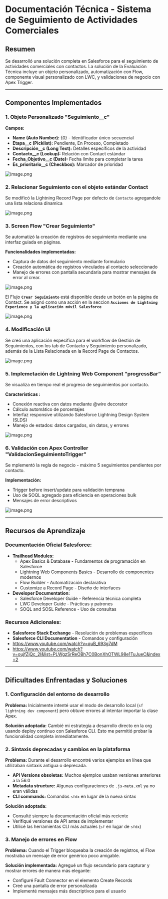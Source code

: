 # Documentación Técnica - Sistema de Seguimiento de Actividades Comerciales

## Resumen

Se desarrolló una solución completa en Salesforce para el seguimiento de actividades comerciales con contactos. La solución de la Evaluación Técnica incluye un objeto personalizado, automatización con Flow, componente visual personalizado con LWC, y validaciones de negocio con Apex Trigger.

---

## Componentes Implementados

### 1. Objeto Personalizado "Seguimiento__c"

**Campos:**

- **Name (Auto Number):** {0} - Identificador único secuencial
- **Etapa__c (Picklist):** Pendiente, En Proceso, Completado
- **Descripción__c (Long Text):** Detalles específicos de la actividad
- **Contacto__c (Lookup):** Relación con Contact estándar
- **Fecha_Objetivo__c (Date):** Fecha límite para completar la tarea
- **Es_prioritario__c (Checkbox):** Marcador de prioridad

![image.png](image.png)

### 2. **Relacionar Seguimiento con el objeto estándar Contact**

Se modificó la Lightning Record Page por defecto de `Contacto` agregandole una lista relaciona dinamica

![image.png](image%201.png)

### 3. Screen Flow "Crear Seguimiento"

Se automatizó la creación de registros de seguimiento mediante una interfaz guiada en páginas.

**Funcionalidades implementadas:**

- Captura de datos del seguimiento mediante formulario
- Creación automática de registros vinculados al contacto seleccionado
- Manejo de errores con pantalla secundaria para mostrar mensajes de error al crear.

![image.png](image%202.png)

El Flujo **`Crear Seguimiento`** está disponible desde un botón en la página de Contact. Se asignó como una acción en la seccion **`Acciones de Lightning Experience y la aplicación móvil Salesforce`**

![image.png](image%203.png)

### 4. **Modificación UI**

Se creó una aplicación específica para el workflow de Gestión de Seguimientos, con los tab de Contacto y Seguimiento personalizado, además de la Lista Relacionada en la Record Page de  Contactos.

![image.png](image%204.png)

### 5. Implemetación de Lightning Web Component "progressBar”

Se visualiza en tiempo real el progreso de seguimientos por contacto.

**Características :**

- Conexión reactiva con datos mediante @wire decorator
- Cálculo automático de porcentajes
- Interfaz responsive utilizando Salesforce Lightning Design System (SLDS)
- Manejo de estados: datos cargados, sin datos, y errores

![image.png](image%205.png)

### 6. Validación con Apex Controller "ValidacionSeguimientoTrigger”

Se mplementó la regla de negocio - máximo 5 seguimientos pendientes por contacto.

**Implementación:**

- Trigger before insert/update para validación temprana
- Uso de SOQL agregado para eficiencia en operaciones bulk
- Mensajes de error descriptivos

![image.png](image%206.png)

---

## Recursos de Aprendizaje

### Documentación Oficial Salesforce:

- **Trailhead Modules:**
    - Apex Basics & Database - Fundamentos de programación en Salesforce
    - Lightning Web Components Basics - Desarrollo de componentes modernos
    - Flow Builder - Automatización declarativa
    - Customize a Record Page - Diseño de interfaces
- **Developer Documentation:**
    - Salesforce Developer Guide - Referencia técnica completa
    - LWC Developer Guide - Prácticas y patrones
    - SOQL and SOSL Reference - Uso de consultas

### Recursos Adicionales:

- **Salesforce Stack Exchange** - Resolución de problemas específicos
- **Salesforce CLI Documentation** - Comandos y configuración
- https://www.youtube.com/watch?v=quB_693g7dM
- https://www.youtube.com/watch?v=oujfZjQc_2I&list=PLWgzSrReOBh7C0BonXhOTWL98e1TuJueC&index=2

---

## Dificultades Enfrentadas y Soluciones

### 1. **Configuración del entorno de desarrollo**

**Problema:** Inicialmente intenté usar el modo de desarrollo local (`sf lightning dev component`) pero obtuve errores al intentar importar la clase Apex.

**Solución adoptada:** Cambié mi estrategia a desarrollo directo en la org usando deploy continuo con Salesforce CLI. Esto me permitió probar la funcionalidad completa inmediatamente.

### **2. Sintaxis deprecadas y cambios en la plataforma**

**Problema:** Durante el desarrollo encontré varios ejemplos en línea que utilizaban sintaxis antigua o deprecada.

- **API Versions obsoletas:** Muchos ejemplos usaban versiones anteriores a la 56.0
- **Metadata structure:** Algunas configuraciones de `.js-meta.xml` ya no eran válidas
- **CLI commands:** Comandos `sfdx` en lugar de la nueva sintax

**Solución adoptada:**

- Consulté siempre la documentación oficial más reciente
- Verifiqué versiones de API antes de implementar
- Utilicé las herramientas CLI más actuales (`sf` en lugar de `sfdx`)

### 3. **Manejo de errores en Flow**

**Problema:** Cuando el Trigger bloqueaba la creación de registros, el Flow mostraba un mensaje de error genérico poco amigable.

**Solución implementada:** Agregué un flujo secundario para capturar y mostrar errores de manera más elegante:

- Configuré Fault Connector en el elemento Create Records
- Creé una pantalla de error personalizada
- Implementé mensajes más descriptivos para el usuario